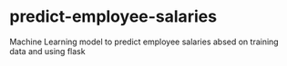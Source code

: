 # predict-employee-salaries
Machine Learning model to predict employee salaries absed on training data and using flask
